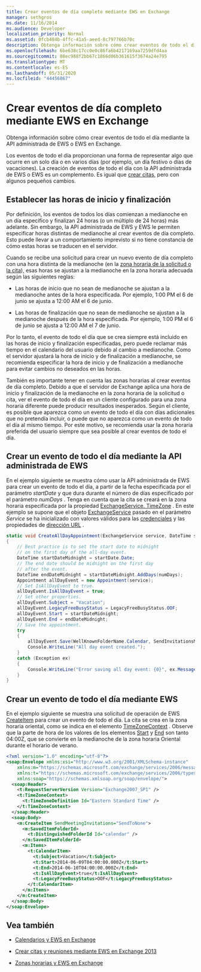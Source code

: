 ```yaml
---
title: Crear eventos de día completo mediante EWS en Exchange
manager: sethgros
ms.date: 11/16/2014
ms.audience: Developer
localization_priority: Normal
ms.assetid: 0fcb484b-4ffc-41a5-aeed-8c797766b70c
description: Obtenga información sobre cómo crear eventos de todo el día mediante la API administrada de EWS o EWS en Exchange.
ms.openlocfilehash: 6be638c17cc0e0c86fa6b4217169aa7259dfd4aa
ms.sourcegitcommit: 88ec988f2bb67c1866d06b361615f3674a24e795
ms.translationtype: MT
ms.contentlocale: es-ES
ms.lasthandoff: 05/31/2020
ms.locfileid: "44456867"
---
```

# <a name="create-all-day-events-by-using-ews-in-exchange"></a>Crear eventos de día completo mediante EWS en Exchange

Obtenga información sobre cómo crear eventos de todo el día mediante la API administrada de EWS o EWS en Exchange.
  
Los eventos de todo el día proporcionan una forma de representar algo que ocurre en un solo día o en varios días (por ejemplo, un día festivo o días de vacaciones). La creación de eventos de todo el día con la API administrada de EWS o EWS es un complemento. Es igual que [crear citas](how-to-create-appointments-and-meetings-by-using-ews-in-exchange-2013.md), pero con algunos pequeños cambios.
  
## <a name="setting-start-and-end-times"></a>Establecer las horas de inicio y finalización

Por definición, los eventos de todos los días comienzan a medianoche en un día específico y finalizan 24 horas (o un múltiplo de 24 horas) más adelante. Sin embargo, la API administrada de EWS y EWS le permiten especificar horas distintas de medianoche al crear eventos de día completo. Esto puede llevar a un comportamiento imprevisto si no tiene constancia de cómo estas horas se traducen en el servidor.
  
Cuando se recibe una solicitud para crear un nuevo evento de día completo con una hora distinta de la medianoche (en la [zona horaria de la solicitud o la cita](time-zones-and-ews-in-exchange.md)), esas horas se ajustan a la medianoche en la zona horaria adecuada según las siguientes reglas:
  
- Las horas de inicio que no sean de medianoche se ajustan a la medianoche antes de la hora especificada. Por ejemplo, 1:00 PM el 6 de junio se ajusta a 12:00 AM el 6 de junio.
    
- Las horas de finalización que no sean de medianoche se ajustan a la medianoche después de la hora especificada. Por ejemplo, 1:00 PM el 6 de junio se ajusta a 12:00 AM el 7 de junio.
    
Por lo tanto, el evento de todo el día que se crea siempre está incluido en las horas de inicio y finalización especificadas, pero puede reclamar más tiempo en el calendario del usuario debido al cambio a medianoche. Como el servidor ajustará la hora de inicio y de finalización a medianoche, se recomienda especificar la hora de inicio y de finalización a medianoche para evitar cambios no deseados en las horas.
  
También es importante tener en cuenta las zonas horarias al crear eventos de día completo. Debido a que el servidor de Exchange aplica una hora de inicio y finalización de la medianoche en la zona horaria de la solicitud o cita, ver el evento de todo el día en un cliente configurado para una zona horaria diferente puede producir resultados inesperados. Según el cliente, es posible que aparezca como un evento de todo el día con días adicionales que no pretendía incluir, o puede que no aparezca como un evento de todo el día al mismo tiempo. Por este motivo, se recomienda usar la zona horaria preferida del usuario siempre que sea posible al crear eventos de todo el día.
  
## <a name="create-an-all-day-event-by-using-the-ews-managed-api"></a>Crear un evento de todo el día mediante la API administrada de EWS

En el ejemplo siguiente se muestra cómo usar la API administrada de EWS para crear un evento de todo el día, a partir de la fecha especificada por el parámetro _startDate_ y que dura durante el número de días especificado por el parámetro _numDays_ . Tenga en cuenta que la cita se creará en la zona horaria especificada por la propiedad [ExchangeService. TimeZone](https://msdn.microsoft.com/library/microsoft.exchange.webservices.data.exchangeservice.timezone%28v=exchg.80%29.aspx) . En este ejemplo se supone que el objeto [ExchangeService](https://msdn.microsoft.com/library/microsoft.exchange.webservices.data.exchangeservice%28v=exchg.80%29.aspx) pasado en el parámetro _Service_ se ha inicializado con valores válidos para las [credenciales](https://msdn.microsoft.com/library/microsoft.exchange.webservices.data.exchangeservicebase.credentials%28v=exchg.80%29.aspx) y las propiedades de [dirección URL](https://msdn.microsoft.com/library/microsoft.exchange.webservices.data.exchangeservice.url%28v=exchg.80%29.aspx) . 
  
```cs
static void CreateAllDayAppointment(ExchangeService service, DateTime startDate, int numDays)
{
    // Best practice is to set the start date to midnight
    // on the first day of the all-day event.
    DateTime startDateMidnight = startDate.Date;
    // The end date should be midnight on the first day
    // after the event.
    DateTime endDateMidnight = startDateMidnight.AddDays(numDays);
    Appointment allDayEvent = new Appointment(service);
    // Set IsAllDayEvent to true.
    allDayEvent.IsAllDayEvent = true;
    // Set other properties.
    allDayEvent.Subject = "Vacation";
    allDayEvent.LegacyFreeBusyStatus = LegacyFreeBusyStatus.OOF;
    allDayEvent.Start = startDateMidnight;
    allDayEvent.End = endDateMidnight;
    // Save the appointment.
    try
    {
        allDayEvent.Save(WellKnownFolderName.Calendar, SendInvitationsMode.SendToNone);
        Console.WriteLine("All day event created.");
    }
    catch (Exception ex)
    {
        Console.WriteLine("Error saving all day event: {0}", ex.Message);
    }
}
```

## <a name="create-an-all-day-event-by-using-ews"></a>Crear un evento de todo el día mediante EWS

En el ejemplo siguiente se muestra una solicitud de operación de EWS [CreateItem](https://msdn.microsoft.com/library/78a52120-f1d0-4ed7-8748-436e554f75b6%28Office.15%29.aspx) para crear un evento de todo el día. La cita se crea en la zona horaria oriental, como se indica en el elemento [TimeZoneContext](https://msdn.microsoft.com/library/573c462b-aa1d-4ba0-8852-e3f48b26873b%28Office.15%29.aspx) . Observe que la parte de hora de los valores de los elementos [Start](https://msdn.microsoft.com/library/7cfe9979-c893-4f9b-b3a1-8f9e17515a4b%28Office.15%29.aspx) y [End](https://msdn.microsoft.com/library/72329821-32ff-495d-b6e5-fdc011003c2e%28Office.15%29.aspx) son tanto 04:00Z, que se convierte en la medianoche de la zona horaria Oriental durante el horario de verano. 
  
```XML
<?xml version="1.0" encoding="utf-8"?>
<soap:Envelope xmlns:xsi="http://www.w3.org/2001/XMLSchema-instance" 
    xmlns:m="https://schemas.microsoft.com/exchange/services/2006/messages" 
    xmlns:t="https://schemas.microsoft.com/exchange/services/2006/types" 
    xmlns:soap="https://schemas.xmlsoap.org/soap/envelope/">
  <soap:Header>
    <t:RequestServerVersion Version="Exchange2007_SP1" />
    <t:TimeZoneContext>
      <t:TimeZoneDefinition Id="Eastern Standard Time" />
    </t:TimeZoneContext>
  </soap:Header>
  <soap:Body>
    <m:CreateItem SendMeetingInvitations="SendToNone">
      <m:SavedItemFolderId>
        <t:DistinguishedFolderId Id="calendar" />
      </m:SavedItemFolderId>
      <m:Items>
        <t:CalendarItem>
          <t:Subject>Vacation</t:Subject>
          <t:Start>2014-06-09T04:00:00.000Z</t:Start>
          <t:End>2014-06-10T04:00:00.000Z</t:End>
          <t:IsAllDayEvent>true</t:IsAllDayEvent>
          <t:LegacyFreeBusyStatus>OOF</t:LegacyFreeBusyStatus>
        </t:CalendarItem>
      </m:Items>
    </m:CreateItem>
  </soap:Body>
</soap:Envelope>
```

## <a name="see-also"></a>Vea también


- [Calendarios y EWS en Exchange](calendars-and-ews-in-exchange.md)
    
- [Crear citas y reuniones mediante EWS en Exchange 2013](how-to-create-appointments-and-meetings-by-using-ews-in-exchange-2013.md)
    
- [Zonas horarias y EWS en Exchange](time-zones-and-ews-in-exchange.md)
    

